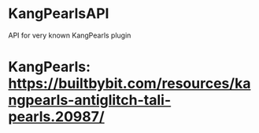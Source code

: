 # KangPearlsAPI
API for very known KangPearls plugin

# KangPearls: https://builtbybit.com/resources/kangpearls-antiglitch-tali-pearls.20987/

